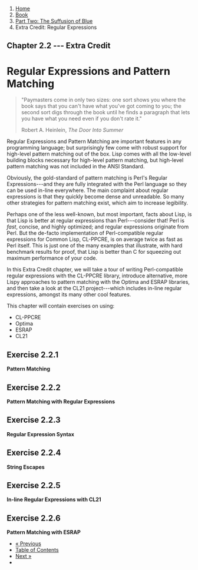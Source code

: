 <ol class="breadcrumb">
  <li><a href="/">Home</a></li>
  <li><a href="/book/">Book</a></li>
  <li><a href="/book/2-0-0-overview/">Part Two: The Suffusion of Blue</a></li>
  <li class="active">Extra Credit: Regular Expressions</li>
</ol>

## Chapter 2.2 --- Extra Credit

# Regular Expressions and Pattern Matching

> "Paymasters come in only two sizes: one sort shows you where the book says that you can't have what you've got coming to you; the second sort digs through the book until he finds a paragraph that lets you have what you need even if you don't rate it."
> <footer>Robert A. Heinlein, <em>The Door Into Summer</em></footer>

Regular Expressions and Pattern Matching are important features in any programming language; but surprisingly few come with robust support for high-level pattern matching out of the box.  Lisp comes with all the low-level building blocks necessary for high-level pattern matching, but high-level pattern matching was not included in the ANSI Standard.

Obviously, the gold-standard of pattern matching is Perl's Regular Expressions---and they are fully integrated with the Perl language so they can be used in-line everywhere.  The main complaint about regular expressions is that they quickly become dense and unreadable.  So many other strategies for pattern matching exist, which aim to increase legibility.

Perhaps one of the less well-known, but most important, facts about Lisp, is that Lisp is better at regular expressions than Perl---consider that!  Perl is *fast*, concise, and highly optimized; and regular expressions originate from Perl.  But the de-facto implementation of Perl-compatible regular expressions for Common Lisp, CL-PPCRE, is on average twice as fast as Perl itself.  This is just one of the many examples that illustrate, with hard benchmark results for proof, that Lisp is better than C for squeezing out maximum performance of your code.

In this Extra Credit chapter, we will take a tour of writing Perl-compatible regular expressions with the CL-PPCRE library, introduce alternative, more Lispy approaches to pattern matching with the Optima and ESRAP libraries, and then take a look at the CL21 project---which includes in-line regular expressions, amongst its many other cool features.

This chapter will contain exercises on using:

* CL-PPCRE
* Optima
* ESRAP
* CL21

## Exercise 2.2.1

**Pattern Matching**

## Exercise 2.2.2

**Pattern Matching with Regular Expressions**

## Exercise 2.2.3

**Regular Expression Syntax**

## Exercise 2.2.4

**String Escapes**

## Exercise 2.2.5

**In-line Regular Expressions with CL21**

## Exercise 2.2.6

**Pattern Matching with ESRAP**

<ul class="pager">
  <li class="previous"><a href="/book/2-01-0-programming-paradigms/">&laquo; Previous</a></li>
  <li><a href="/book/">Table of Contents</a></li>
  <li class="next"><a href="/book/2-03-0-objects-control/">Next &raquo;</a><li>
</ul>
